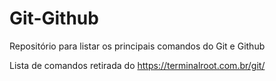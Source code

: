 # Git-Github
Repositório para listar os principais comandos do Git e Github


Lista de comandos retirada do <https://terminalroot.com.br/git/>
